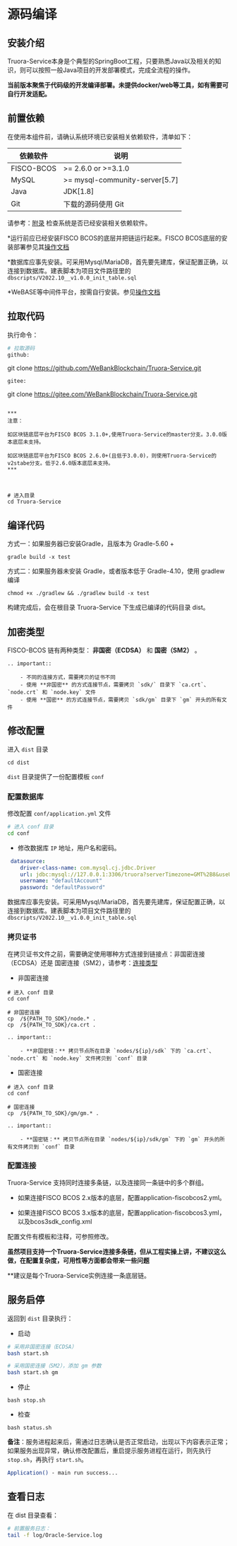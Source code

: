 
# 源码编译

## 安装介绍

Truora-Service本身是个典型的SpringBoot工程，只要熟悉Java以及相关的知识，则可以按照一般Java项目的开发部署模式，完成全流程的操作。


**当前版本聚焦于代码级的开发编译部署。未提供docker/web等工具，如有需要可自行开发适配。**

## 前置依赖

在使用本组件前，请确认系统环境已安装相关依赖软件，清单如下：

| 依赖软件 | 说明 |
| --- | --- | 
| FISCO-BCOS | >= 2.6.0 or >=3.1.0 | 
| MySQL | >= mysql-community-server[5.7] | 
| Java | JDK[1.8] | 
| Git | 下载的源码使用 Git | 

请参考：[附录](../appendix.md) 检查系统是否已经安装相关依赖软件。

*运行前应已经安装FISCO BCOS的底层并把链运行起来。FISCO BCOS底层的安装部署参见其[操作文档](https://fisco-bcos-doc.readthedocs.io/zh_CN/latest/)

*数据库应事先安装。可采用Mysql/MariaDB，首先要先建库，保证配置正确，以连接到数据库。建表脚本为项目文件路径里的
```dbscripts/V2022.10__v1.0.0_init_table.sql```

*WeBASE等中间件平台，按需自行安装。参见[操作文档](https://webasedoc.readthedocs.io/zh_CN/latest/)


## 拉取代码

执行命令：
```Bash
# 拉取源码
github:
```
git clone https://github.com/WeBankBlockchain/Truora-Service.git
```
gitee:
```
git clone https://gitee.com/WeBankBlockchain/Truora-Service.git
```

***
注意：

如区块链底层平台为FISCO BCOS 3.1.0+,使用Truora-Service的master分支。3.0.0版本底层未支持。

如区块链底层平台为FISCO BCOS 2.6.0+(且低于3.0.0)，则使用Truora-Service的v2stabe分支。低于2.6.0版本底层未支持。
***



# 进入目录
cd Truora-Service
```


## 编译代码

方式一：如果服务器已安装Gradle，且版本为 Gradle-5.60 +

```shell
gradle build -x test
```

方式二：如果服务器未安装 Gradle，或者版本低于 Gradle-4.10，使用 gradlew 编译

```shell
chmod +x ./gradlew && ./gradlew build -x test
```

构建完成后，会在根目录 Truora-Service 下生成已编译的代码目录 dist。



## 加密类型
FISCO-BCOS 链有两种类型： **非国密（ECDSA）** 和 **国密（SM2）** 。


```eval_rst
.. important::

    - 不同的连接方式，需要拷贝的证书不同
    - 使用 **非国密** 的方式连接节点，需要拷贝 `sdk/` 目录下 `ca.crt`、`node.crt` 和 `node.key` 文件
    - 使用 **国密** 的方式连接节点，需要拷贝 `sdk/gm` 目录下 `gm` 开头的所有文件
```



## 修改配置

进入 `dist` 目录

```
cd dist
```

`dist` 目录提供了一份配置模板 `conf`

### 配置数据库
修改配置 `conf/application.yml` 文件

```Bash
# 进入 conf 目录
cd conf
```

* 修改数据库 `IP` 地址，用户名和密码。 
   
```yaml
 datasource:
    driver-class-name: com.mysql.cj.jdbc.Driver
    url: jdbc:mysql://127.0.0.1:3306/truora?serverTimezone=GMT%2B8&useUnicode=true&characterEncoding=utf-8&zeroDateTimeBehavior=convertToNull&useSSL=false
    username: "defaultAccount"
    password: "defaultPassword"
```  
 数据库应事先安装。可采用Mysql/MariaDB，首先要先建库，保证配置正确，以连接到数据库。建表脚本为项目文件路径里的
```dbscripts/V2022.10__v1.0.0_init_table.sql```



### 拷贝证书

在拷贝证书文件之前，需要确定使用哪种方式连接到链接点：非国密连接（ECDSA）还是 国密连接（SM2），请参考：[连接类型](./deploy.html#connection_type)

  * 非国密连接
  
```shell
# 进入 conf 目录
cd conf

# 非国密连接
cp  /${PATH_TO_SDK}/node.* .
cp  /${PATH_TO_SDK}/ca.crt .
```

```eval_rst
.. important::

    - **非国密链：** 拷贝节点所在目录 `nodes/${ip}/sdk` 下的 `ca.crt`、`node.crt` 和 `node.key` 文件拷贝到 `conf` 目录
```

  * 国密连接
  
    
```shell
# 进入 conf 目录
cd conf

# 国密连接
cp  /${PATH_TO_SDK}/gm/gm.* .
```

```eval_rst
.. important::

    - **国密链：** 拷贝节点所在目录 `nodes/${ip}/sdk/gm` 下的 `gm` 开头的所有文件拷贝到 `conf` 目录
```



### 配置连接


Truora-Service 支持同时连接多条链，以及连接同一条链中的多个群组。


* 如果连接FISCO BCOS 2.x版本的底层，配置application-fiscobcos2.yml。

* 如果连接FISCO BCOS 3.x版本的底层，配置application-fiscobcos3.yml，以及bcos3sdk_config.xml

配置文件有模板和注释，可参照修改。

**虽然项目支持一个Truora-Service连接多条链，但从工程实操上讲，不建议这么做，在配置复杂度，可用性等方面都会带来一些问题**

**建议是每个Truora-Service实例连接一条底层链。



## 服务启停

返回到 `dist` 目录执行：

* 启动

```Bash
# 采用非国密连接（ECDSA）
bash start.sh

# 采用国密连接（SM2），添加 gm 参数
bash start.sh gm
```

* 停止
```shell
bash stop.sh
```

* 检查

```shell
bash status.sh
```
**备注**：服务进程起来后，需通过日志确认是否正常启动，出现以下内容表示正常；如果服务出现异常，确认修改配置后，重启提示服务进程在运行，则先执行 `stop.sh`，再执行 `start.sh`。

```Bash
Application() - main run success...
```



## 查看日志

在 dist 目录查看：

```Bash
# 前置服务日志：
tail -f log/Oracle-Service.log
```
